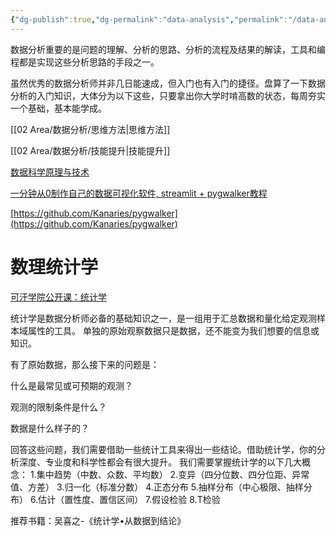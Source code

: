 ```yaml
---
{"dg-publish":true,"dg-permalink":"data-analysis","permalink":"/data-analysis/","metatags":{"description":"这里是 🏡Davon的数字花园，是个人不断发展的想法的集合，作为半成品的思考，在可探索的空间中，随时间推移不断播种、修剪、塑造","og:site_name":"DavonOs","og:title":"数分思维入门","og:type":"article","og:url":"https://zuji.eu.org/data-analysis","og:image":null,"og:image:width":"400","og:image:alt":"articlecover","og:locale":"zh_cn"}}
---
```



数据分析重要的是问题的理解、分析的思路、分析的流程及结果的解读，工具和编程都是实现这些分析思路的手段之一。

虽然优秀的数据分析师并非几日能速成，但入门也有入门的捷径。盘算了一下数据分析的入门知识，大体分为以下这些，只要拿出你大学时啃高数的状态，每周夯实一个基础，基本能学成。

[[02 Area/数据分析/思维方法\|思维方法]]

[[02 Area/数据分析/技能提升\|技能提升]]

[数据科学原理与技术](https://ds100.org/course-notes/) 

[一分钟从0制作自己的数据可视化软件, streamlit + pygwalker教程](https://www.bilibili.com/video/BV11E421V74v/)

[https://github.com/Kanaries/pygwalker](https://github.com/Kanaries/pygwalker)

# 数理统计学

[可汗学院公开课：统计学](https://www.bilibili.com/video/BV1i4411e7sT/)

统计学是数据分析师必备的基础知识之一，是一组用于汇总数据和量化给定观测样本域属性的工具。 单独的原始观察数据只是数据，还不能变为我们想要的信息或知识。

有了原始数据，那么接下来的问题是：

什么是最常见或可预期的观测？

观测的限制条件是什么？

数据是什么样子的？

回答这些问题，我们需要借助一些统计工具来得出一些结论。借助统计学，你的分析深度、专业度和科学性都会有很大提升。
我们需要掌握统计学的以下几大概念：
1.集中趋势（中数、众数、平均数）
2.变异（四分位数、四分位距、异常值、方差）
3.归一化（标准分数）
4.正态分布
5.抽样分布（中心极限、抽样分布）
6.估计（置性度、置信区间）
7.假设检验
8.T检验

推荐书籍：吴喜之-《统计学•从数据到结论》

